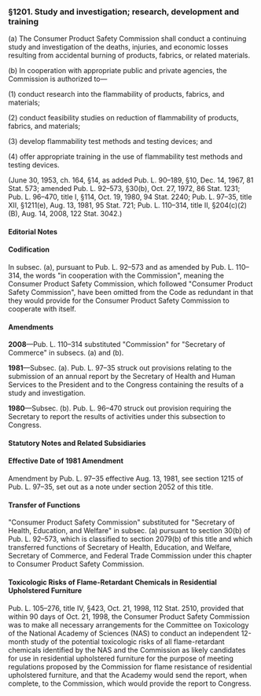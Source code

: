 ### §1201. Study and investigation; research, development and training ###

(a) The Consumer Product Safety Commission shall conduct a continuing study and investigation of the deaths, injuries, and economic losses resulting from accidental burning of products, fabrics, or related materials.

(b) In cooperation with appropriate public and private agencies, the Commission is authorized to—

(1) conduct research into the flammability of products, fabrics, and materials;

(2) conduct feasibility studies on reduction of flammability of products, fabrics, and materials;

(3) develop flammability test methods and testing devices; and

(4) offer appropriate training in the use of flammability test methods and testing devices.

(June 30, 1953, ch. 164, §14, as added Pub. L. 90–189, §10, Dec. 14, 1967, 81 Stat. 573; amended Pub. L. 92–573, §30(b), Oct. 27, 1972, 86 Stat. 1231; Pub. L. 96–470, title I, §114, Oct. 19, 1980, 94 Stat. 2240; Pub. L. 97–35, title XII, §1211(e), Aug. 13, 1981, 95 Stat. 721; Pub. L. 110–314, title II, §204(c)(2)(B), Aug. 14, 2008, 122 Stat. 3042.)

#### **Editorial Notes** ####

#### Codification ####

In subsec. (a), pursuant to Pub. L. 92–573 and as amended by Pub. L. 110–314, the words "in cooperation with the Commission", meaning the Consumer Product Safety Commission, which followed "Consumer Product Safety Commission", have been omitted from the Code as redundant in that they would provide for the Consumer Product Safety Commission to cooperate with itself.

#### Amendments ####

**2008**—Pub. L. 110–314 substituted "Commission" for "Secretary of Commerce" in subsecs. (a) and (b).

**1981**—Subsec. (a). Pub. L. 97–35 struck out provisions relating to the submission of an annual report by the Secretary of Health and Human Services to the President and to the Congress containing the results of a study and investigation.

**1980**—Subsec. (b). Pub. L. 96–470 struck out provision requiring the Secretary to report the results of activities under this subsection to Congress.

#### **Statutory Notes and Related Subsidiaries** ####

#### Effective Date of 1981 Amendment ####

Amendment by Pub. L. 97–35 effective Aug. 13, 1981, see section 1215 of Pub. L. 97–35, set out as a note under section 2052 of this title.

#### Transfer of Functions ####

"Consumer Product Safety Commission" substituted for "Secretary of Health, Education, and Welfare" in subsec. (a) pursuant to section 30(b) of Pub. L. 92–573, which is classified to section 2079(b) of this title and which transferred functions of Secretary of Health, Education, and Welfare, Secretary of Commerce, and Federal Trade Commission under this chapter to Consumer Product Safety Commission.

#### Toxicologic Risks of Flame-Retardant Chemicals in Residential Upholstered Furniture ####

Pub. L. 105–276, title IV, §423, Oct. 21, 1998, 112 Stat. 2510, provided that within 90 days of Oct. 21, 1998, the Consumer Product Safety Commission was to make all necessary arrangements for the Committee on Toxicology of the National Academy of Sciences (NAS) to conduct an independent 12-month study of the potential toxicologic risks of all flame-retardant chemicals identified by the NAS and the Commission as likely candidates for use in residential upholstered furniture for the purpose of meeting regulations proposed by the Commission for flame resistance of residential upholstered furniture, and that the Academy would send the report, when complete, to the Commission, which would provide the report to Congress.